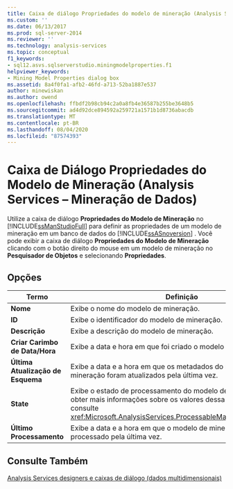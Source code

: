 ```yaml
---
title: Caixa de diálogo Propriedades do modelo de mineração (Analysis Services-Mineração de dados) | Microsoft Docs
ms.custom: ''
ms.date: 06/13/2017
ms.prod: sql-server-2014
ms.reviewer: ''
ms.technology: analysis-services
ms.topic: conceptual
f1_keywords:
- sql12.asvs.sqlserverstudio.miningmodelproperties.f1
helpviewer_keywords:
- Mining Model Properties dialog box
ms.assetid: 8a4f0fa1-afb2-46fd-a713-52ba1887e537
author: minewiskan
ms.author: owend
ms.openlocfilehash: ffbdf2b98cb94c2a0a8fb4e36587b255be3648b5
ms.sourcegitcommit: ad4d92dce894592a259721a1571b1d8736abacdb
ms.translationtype: MT
ms.contentlocale: pt-BR
ms.lasthandoff: 08/04/2020
ms.locfileid: "87574393"
---
```

# <a name="mining-model-properties-dialog-box-analysis-services---data-mining"></a>Caixa de Diálogo Propriedades do Modelo de Mineração (Analysis Services – Mineração de Dados)
  Utilize a caixa de diálogo **Propriedades do Modelo de Mineração** no [!INCLUDE[ssManStudioFull](../includes/ssmanstudiofull-md.md)] para definir as propriedades de um modelo de mineração em um banco de dados do [!INCLUDE[ssASnoversion](../includes/ssasnoversion-md.md)] . Você pode exibir a caixa de diálogo **Propriedades do Modelo de Mineração** clicando com o botão direito do mouse em um modelo de mineração no **Pesquisador de Objetos** e selecionando **Propriedades**.  
  
## <a name="options"></a>Opções  
  
|Termo|Definição|  
|----------|----------------|  
|**Nome**|Exibe o nome do modelo de mineração.|  
|**ID**|Exibe o identificador do modelo de mineração.|  
|**Descrição**|Exibe a descrição do modelo de mineração.|  
|**Criar Carimbo de Data/Hora**|Exibe a data e hora em que foi criado o modelo de mineração.|  
|**Última Atualização de Esquema**|Exibe a data e a hora em que os metadados do modelo de mineração foram atualizados pela última vez.|  
|**State**|Exibe o estado de processamento do modelo de mineração. Para obter mais informações sobre os valores dessa propriedade, consulte <xref:Microsoft.AnalysisServices.ProcessableMajorObject.State%2A>.|  
|**Último Processamento**|Exibe a data e a hora em que o modelo de mineração foi processado pela última vez.|  
  
## <a name="see-also"></a>Consulte Também  
 [Analysis Services designers e caixas de diálogo &#40;dados multidimensionais&#41;](analysis-services-designers-and-dialog-boxes-multidimensional-data.md)  
  
  
